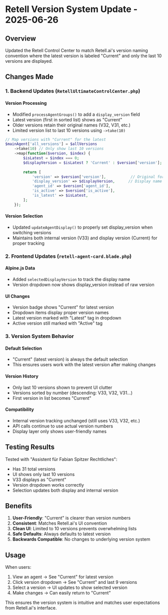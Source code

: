 # Retell Version System Update - 2025-06-26

## Overview
Updated the Retell Control Center to match Retell.ai's version naming convention where the latest version is labeled "Current" and only the last 10 versions are displayed.

## Changes Made

### 1. **Backend Updates** (`RetellUltimateControlCenter.php`)

#### Version Processing
- Modified `processAgentGroups()` to add a `display_version` field
- Latest version (first in sorted list) shows as "Current"
- Older versions retain their original names (V32, V31, etc.)
- Limited version list to last 10 versions using `->take(10)`

```php
// Map versions with "Current" for the latest
$mainAgent['all_versions'] = $allVersions
    ->take(10) // Only show last 10 versions
    ->map(function($version, $index) {
        $isLatest = $index === 0;
        $displayVersion = $isLatest ? 'Current' : $version['version'];
        
        return [
            'version' => $version['version'],           // Original for identification
            'display_version' => $displayVersion,      // Display name
            'agent_id' => $version['agent_id'],
            'is_active' => $version['is_active'],
            'is_latest' => $isLatest,
        ];
    });
```

#### Version Selection
- Updated `updateAgentDisplay()` to properly set display_version when switching versions
- Maintains both internal version (V33) and display version (Current) for proper tracking

### 2. **Frontend Updates** (`retell-agent-card.blade.php`)

#### Alpine.js Data
- Added `selectedDisplayVersion` to track the display name
- Version dropdown now shows display_version instead of raw version

#### UI Changes
- Version badge shows "Current" for latest version
- Dropdown items display proper version names
- Latest version marked with "Latest" tag in dropdown
- Active version still marked with "Active" tag

### 3. **Version System Behavior**

#### Default Selection
- "Current" (latest version) is always the default selection
- This ensures users work with the latest version after making changes

#### Version History
- Only last 10 versions shown to prevent UI clutter
- Versions sorted by number (descending: V33, V32, V31...)
- First version in list becomes "Current"

#### Compatibility
- Internal version tracking unchanged (still uses V33, V32, etc.)
- API calls continue to use actual version numbers
- Display layer only shows user-friendly names

## Testing Results

Tested with "Assistent für Fabian Spitzer Rechtliches":
- Has 31 total versions
- UI shows only last 10 versions
- V33 displays as "Current"
- Version dropdown works correctly
- Selection updates both display and internal version

## Benefits

1. **User-Friendly**: "Current" is clearer than version numbers
2. **Consistent**: Matches Retell.ai's UI convention
3. **Clean UI**: Limited to 10 versions prevents overwhelming lists
4. **Safe Defaults**: Always defaults to latest version
5. **Backwards Compatible**: No changes to underlying version system

## Usage

When users:
1. View an agent → See "Current" for latest version
2. Click version dropdown → See "Current" and last 9 versions
3. Select a version → UI updates to show selected version
4. Make changes → Can easily return to "Current"

This ensures the version system is intuitive and matches user expectations from Retell.ai's interface.